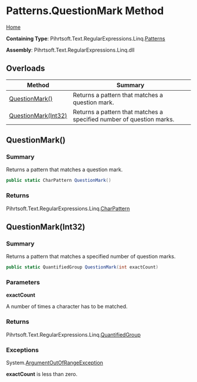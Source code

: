 # Patterns\.QuestionMark Method

[Home](../../../../../../README.md)

**Containing Type**: Pihrtsoft\.Text\.RegularExpressions\.Linq\.[Patterns](../README.md)

**Assembly**: Pihrtsoft\.Text\.RegularExpressions\.Linq\.dll

## Overloads

| Method | Summary |
| ------ | ------- |
| [QuestionMark()](#Pihrtsoft_Text_RegularExpressions_Linq_Patterns_QuestionMark) | Returns a pattern that matches a question mark\. |
| [QuestionMark(Int32)](#Pihrtsoft_Text_RegularExpressions_Linq_Patterns_QuestionMark_System_Int32_) | Returns a pattern that matches a specified number of question marks\. |

## QuestionMark\(\) <a name="Pihrtsoft_Text_RegularExpressions_Linq_Patterns_QuestionMark"></a>

### Summary

Returns a pattern that matches a question mark\.

```csharp
public static CharPattern QuestionMark()
```

### Returns

Pihrtsoft\.Text\.RegularExpressions\.Linq\.[CharPattern](../../CharPattern/README.md)

## QuestionMark\(Int32\) <a name="Pihrtsoft_Text_RegularExpressions_Linq_Patterns_QuestionMark_System_Int32_"></a>

### Summary

Returns a pattern that matches a specified number of question marks\.

```csharp
public static QuantifiedGroup QuestionMark(int exactCount)
```

### Parameters

**exactCount**

A number of times a character has to be matched\.

### Returns

Pihrtsoft\.Text\.RegularExpressions\.Linq\.[QuantifiedGroup](../../QuantifiedGroup/README.md)

### Exceptions

System\.[ArgumentOutOfRangeException](https://docs.microsoft.com/en-us/dotnet/api/system.argumentoutofrangeexception)

**exactCount** is less than zero\.


